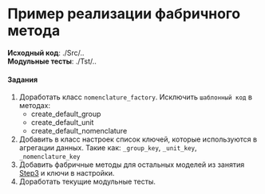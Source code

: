 # Пример реализации фабричного метода

**Исходный код**: ./Src/.. <br>
**Модульные тесты**: ./Tst/..

#### Задания
1. Доработать класс `nomenclature_factory`. Исключить `шаблонный код` в методах:
	-  create_default_group
	-  create_default_unit
	-  create_default_nomenclature
2. Добавить в класс настроек список ключей, которые используются в агрегации данных.
Такие как: `_group_key`, `_unit_key`, `_nomenclature_key`
3. Добавить фабричные методы для остальных моделей из занятия [Step3](../Step3)
и ключи в настройки.
4. Доработать текущие модульные тесты.



